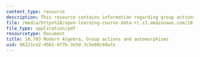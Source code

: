 ```yaml
---
content_type: resource
description: This resource contains information regarding group actions and automorphisms.
file: /media/https%3A/open-learning-course-data-rc.s3.amazonaws.com/18-703-modern-algebra-spring-2013/96221ce2d5b1077b3e5d3c5e08c88afe_MIT18_703S13_pra_l_23.pdf
file_type: application/pdf
resourcetype: Document
title: 18.703 Modern Algebra, Group actions and automorphisms
uid: 96221ce2-d5b1-077b-3e5d-3c5e08c88afe
---
```

